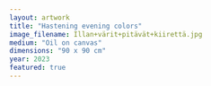 ```yaml
---
layout: artwork
title: "Hastening evening colors"
image_filename: Illan+värit+pitävät+kiirettä.jpg
medium: "Oil on canvas"
dimensions: "90 x 90 cm"
year: 2023
featured: true
---
```

